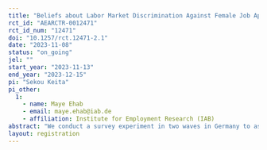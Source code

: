 ```yaml
---
title: "Beliefs about Labor Market Discrimination Against Female Job Applicants with a Migration Background"
rct_id: "AEARCTR-0012471"
rct_id_num: "12471"
doi: "10.1257/rct.12471-2.1"
date: "2023-11-08"
status: "on_going"
jel: ""
start_year: "2023-11-13"
end_year: "2023-12-15"
pi: "Sekou Keita"
pi_other:
  1:
    - name: Maye Ehab
    - email: maye.ehab@iab.de
    - affiliation: Institute for Employment Research (IAB)
abstract: "We conduct a survey experiment in two waves in Germany to assess people’s beliefs about the extent of labor market discrimination and to examine to what extent these beliefs drive support for anti-discrimination policies. In the first wave, we elicit beliefs about discrimination by asking how likely a female candidate with Turkish-sounding names is to receive a callback for an interview relative to an identical female candidates with a German-sounding name. To isolate the role of religious signals, We assess beliefs about the callback rate for candidates with the same Turkish-sounding name with and without headscarf. We then provide a random subset of our respondents with information about the results from a correspondence study that found evidence of discrimination in the labor market. We design the experiment to differentiate the effect of two sources of information, namely academic versus newspaper. Subsequently, we assess belief updates immediately after the information treatment and measure self-reported support for anti-discrimination policies. Two weeks after the first wave, we verify the stability of belief updates and stated preferences in a follow-up survey. Exogenous variation in the beliefs induced by the treatment enables us to assess how beliefs affect the support for anti-discrimination policies that target helping migrants in the labor market."
layout: registration
---
```


